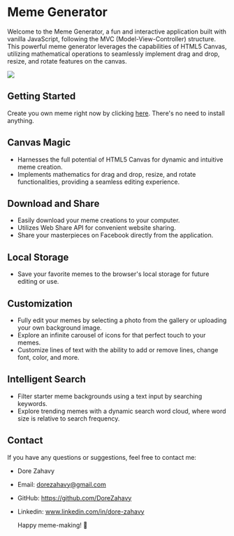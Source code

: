 # Meme Generator

Welcome to the Meme Generator, a fun and interactive application built with vanilla JavaScript, following the MVC (Model-View-Controller) structure. This powerful meme generator leverages the capabilities of HTML5 Canvas, utilizing mathematical operations to seamlessly implement drag and drop, resize, and rotate features on the canvas.

![](https://github.com/DoreZahavy/meme-generator/blob/main/meme-gen-demo.gif)

## Getting Started

Create you own meme right now by clicking [here](https://dorezahavy.github.io/meme-generator/). There's no need to install anything.

## Canvas Magic

* Harnesses the full potential of HTML5 Canvas for dynamic and intuitive meme creation.
* Implements mathematics for drag and drop, resize, and rotate functionalities, providing a seamless editing experience.

## Download and Share

* Easily download your meme creations to your computer.
* Utilizes Web Share API for convenient website sharing.
* Share your masterpieces on Facebook directly from the application.

## Local Storage

* Save your favorite memes to the browser's local storage for future editing or use.

## Customization

* Fully edit your memes by selecting a photo from the gallery or uploading your own background image.
* Explore an infinite carousel of icons for that perfect touch to your memes.
* Customize lines of text with the ability to add or remove lines, change font, color, and more.

## Intelligent Search

* Filter starter meme backgrounds using a text input by searching keywords.
* Explore trending memes with a dynamic search word cloud, where word size is relative to search frequency.

## Contact

If you have any questions or suggestions, feel free to contact me:
* Dore Zahavy
* Email: dorezahavy@gmail.com
* GitHub: https://github.com/DoreZahavy
* Linkedin: www.linkedin.com/in/dore-zahavy

  Happy meme-making! 🎉

